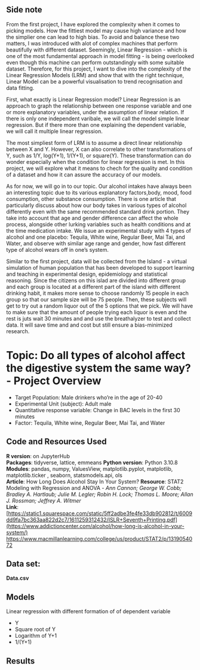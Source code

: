 ## Side note
From the first project, I have explored the complexity when it comes to picking models. How the fittiest model may cause high variance and how the simplier one can lead to high bias. To avoid and balance these two matters, I was introduced with alot of complex machines that perform beautifully with different dataset. Seemingly, Linear Regression - which is one of the most fundamental approach in model fitting - is being overlooked even though this machine can perform outstandingly with some suitable dataset. Therefore, for this project, I want to dive into the complexity of the Linear Regression Models (LRM) and show that with the right technique, Linear Model can be a powerful visualisation to trend recognisation and data fitting. 

First, what exactly is Linear Regression model? Linear Regression is an approach to graph the relationship between one response variable and one or more explanatory variables, under the assumption of linear relation. If there is only one independent varibale, we will call the model simple linear regression. But if there more than one explaining the dependent variable, we will call it multiple linear regression.

The most simpliest form of LRM is to assume a direct linear relationship between X and Y. However, X can also correlate to other transformations of Y, such as 1/Y, log(Y+1), 1/(Y+1), or square(Y). These transformation can do wonder especially when the condition for linear regression is met. In this project, we will explore what it means to chech for the quality and condition of a dataset and how it can assure the accuracy of our models.

As for now, we will go in to our topic. Our alcohol intakes have always been an interesting topic due to its various explanatory factors,body, mood, food consumption, other substance consumption. There is one article that particularly discuss about how our body takes in various types of alcohol differently even with the same recommended standard drink portion. They take into account that age and gender difference can affect the whole process, alongside other lurking variables such as health conditions and at the time medication intake. We issue an experimental study with 4 types of alcohol and one placebo: Tequila, White wine, Regular Beer, Mai Tai, and Water, and observe with similar age range and gender, how fast different type of alcohol wears off in one’s system.

Similar to the first project, data will be collected from the Island - a virtual simulation of human population that has been developed to support learning and teaching in experimental design, epidemiology and statistical reasoning. Since the citizens on this islad are divided into different group and each group is located at a different part of the island with different drinking habit, it makes more sense to choose randomly 15 people in each group so that our sample size will be 75 people. Then, these subjects will get to try out a random liquor out of the 5 options that we pick. We will have to make sure that the amount of people trying each liquor is even and the rest is juts wait 30 minutes and and use the breathalyzer to test and collect data. It will save time and and cost but still ensure a bias-minimized research.


# Topic: Do all types of alcohol affect the digestive system the same way? - Project Overview
- Target Population: Male drinkers who’re in the age of 20-40
- Experimental Unit (subject): Adult male
- Quantitative response variable: Change in BAC levels in the first 30 minutes
- Factor: Tequila, White wine, Regular Beer, Mai Tai, and Water

## Code and Resources Used
**R version**: on JupyterHub  
**Packages**: tidyverse, lattice, emmeans 
**Python version**: Python 3.10.8  
**Modules**: pandas, numpy, ValuesView, matplotlib.pyplot, matplotlib, matplotlib.ticker , seaborn, statsmodels.api, ols  
**Article**: How Long Does Alcohol Stay In Your System?
**Resource**: STAT2 Modeling with Regression and ANOVA - *Ann Cannon; George W. Cobb; Bradley A. Hartlaub; Julie M. Legler; Robin H. Lock; Thomas L. Moore; Allan J. Rossman; Jeffrey A. Witmer*  
**Link**: [https://static1.squarespace.com/static/5ff2adbe3fe4fe33db902812/t/6009dd9fa7bc363aa822d2c7/1611259312432/ISLR+Seventh+Printing.pdf](https://www.addictioncenter.com/alcohol/how-long-is-alcohol-in-your-system/)  
https://www.macmillanlearning.com/college/us/product/STAT2/p/1319054072

## Data set: 
**Data.csv**


## Models
Linear regression with different formation of of dependent variable
- Y
- Square root of Y 
- Logarithm of Y+1
- 1/(Y+1) 

## Results









